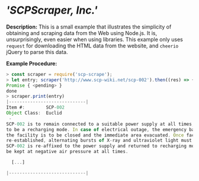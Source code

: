 # _'SCPScraper, Inc.'_

**Description:** This is a small example that illustrates the
simplicity of obtaining and scraping data from the Web using
Node.js. It is, unsurprisingly, even easier when using libraries.
This example only uses `request` for downloading the HTML data from
the website, and `cheerio` jQuery to parse this data.

**Example Procedure:**

```js
> const scraper = require('scp-scrape');
> let entry; scraper('http://www.scp-wiki.net/scp-002').then((res) => { entry = res; console.log('done'); });
Promise { <pending> }
done
> scraper.print(entry)
|-----------------------------|
Item #:        SCP-002
Object Class:  Euclid
 -
SCP-002 is to remain connected to a suitable power supply at all times, to keep it in what appears
to be a recharging mode. In case of electrical outage, the emergency barrier between the object and
the facility is to be closed and the immediate area evacuated. Once facility power is
re-established, alternating bursts of X-ray and ultraviolet light must strobe the area until
SCP-002 is re-affixed to the power supply and returned to recharging mode. Containment area is to
be kept at negative air pressure at all times.

  [...]

|-----------------------------|
```
